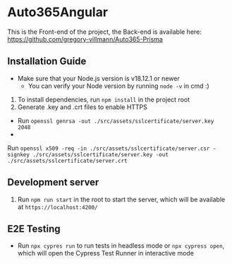 # Auto365Angular

This is the Front-end of the project, the Back-end is available here: https://github.com/gregory-villmann/Auto365-Prisma

## Installation Guide

* Make sure that your Node.js version is v18.12.1 or newer
  * You can verify your Node version by running `node -v` in cmd :)

1. To install dependencies, run `npm install` in the project root
2. Generate .key and .crt files to enable HTTPS
  * Run `openssl genrsa -out ./src/assets/sslcertificate/server.key 2048`
  *
  Run `openssl x509 -req -in ./src/assets/sslcertificate/server.csr -signkey ./src/assets/sslcertificate/server.key -out ./src/assets/sslcertificate/server.crt`

## Development server

1. Run `npm run start` in the root to start the server, which will be available at `https://localhost:4200/`

## E2E Testing

* Run `npx cypres run` to run tests in headless mode or `npx cypress open`, which will open the Cypress Test Runner in
  interactive mode
